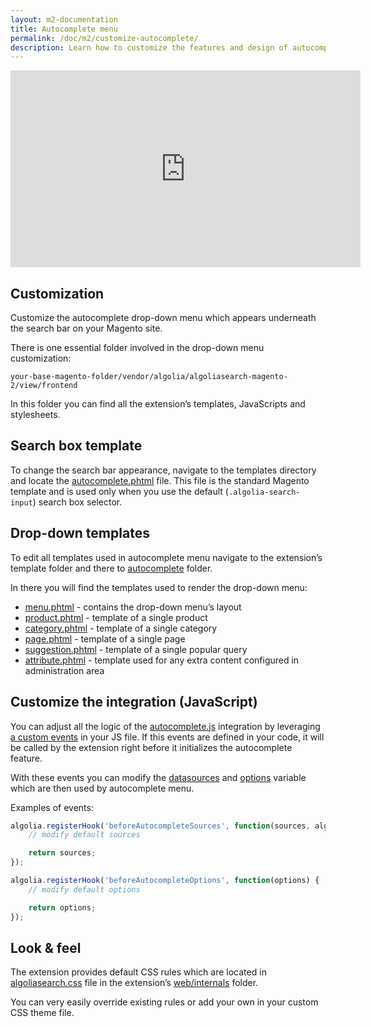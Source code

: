 ```yaml
---
layout: m2-documentation
title: Autocomplete menu
permalink: /doc/m2/customize-autocomplete/
description: Learn how to customize the features and design of autocomplete menu in Algolia extension for Magento 2
---
```


<div class="center">
	<iframe width="560" height="315" src="https://www.youtube-nocookie.com/embed/S6yuPl-bsFQ" frameborder="0" allow="autoplay; encrypted-media" allowfullscreen></iframe>
</div>

## Customization

Customize the autocomplete drop-down menu which appears underneath the search bar on your Magento site.

There is one essential folder involved in the drop-down menu customization:

`your-base-magento-folder/vendor/algolia/algoliasearch-magento-2/view/frontend`

In this folder you can find all the extension’s templates, JavaScripts and stylesheets.

<!-- <div class="alert alert-warning">
    Make sure you aren't modifying but <strong>overriding</strong> these files. You can learn how to do that by reading <a href="/magento/doc/m1/customize-extension/">"How to customize the extension"</a> first.
</div> -->

## Search box template

To change the search bar appearance, navigate to the templates directory and locate the [autocomplete.phtml](https://github.com/algolia/algoliasearch-magento-2/blob/master/view/frontend/templates/autocomplete.phtml) file.
This file is the standard Magento template and is used only when you use the default (`.algolia-search-input`) search box selector.

## Drop-down templates

To edit all templates used in autocomplete menu navigate to the extension’s template folder and there to [autocomplete](https://github.com/algolia/algoliasearch-magento-2/tree/master/view/frontend/templates/autocomplete) folder.

In there you will find the templates used to render the drop-down menu:

* [menu.phtml](https://github.com/algolia/algoliasearch-magento-2/tree/master/view/frontend/templates/autocomplete/menu.phtml) - contains the drop-down menu’s layout
* [product.phtml](https://github.com/algolia/algoliasearch-magento-2/tree/master/view/frontend/templates/autocomplete/product.phtml) - template of a single product
* [category.phtml](https://github.com/algolia/algoliasearch-magento-2/tree/master/view/frontend/templates/autocomplete/category.phtml) - template of a single category
* [page.phtml](https://github.com/algolia/algoliasearch-magento-2/tree/master/view/frontend/templates/autocomplete/page.phtml) - template of a single page
* [suggestion.phtml](https://github.com/algolia/algoliasearch-magento-2/tree/master/view/frontend/templates/autocomplete/suggestion.phtml) - template of a single popular query
* [attribute.phtml](https://github.com/algolia/algoliasearch-magento-2/tree/master/view/frontend/templates/autocomplete/attribute.phtml) - template used for any extra content configured in administration area

## Customize the integration (JavaScript)

You can adjust all the logic of the [autocomplete.js](https://github.com/algolia/autocomplete.js) integration by leveraging [a custom events](/doc/m2/frontend-events/) in your JS file.
If this events are defined in your code, it will be called by the extension right before it initializes the autocomplete feature.

With these events you can modify the [datasources](https://github.com/algolia/autocomplete.js#datasets) and [options](https://github.com/algolia/autocomplete.js#options) variable which are then used by autocomplete menu.

Examples of events:

```js
algolia.registerHook('beforeAutocompleteSources', function(sources, algoliaClient) {
	// modify default sources

	return sources;
});

algolia.registerHook('beforeAutocompleteOptions', function(options) {
	// modify default options

	return options;
});
```

## Look & feel

The extension provides default CSS rules which are located in [algoliasearch.css](https://github.com/algolia/algoliasearch-magento-2/blob/master/view/frontend/web/internals/algoliasearch.css) file in the extension’s [web/internals](https://github.com/algolia/algoliasearch-magento-2/tree/master/view/frontend/web/internals) folder.

You can very easily override existing rules or add your own in your custom CSS theme file.
